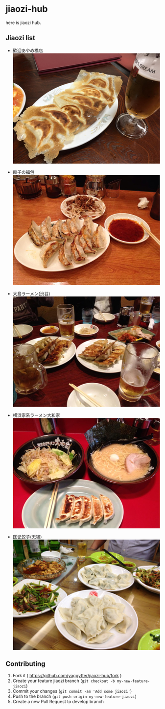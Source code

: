 # jiaozi-hub
here is jiaozi hub.

## Jiaozi list

* 歓迎あやめ橋店
![歓迎あやめ橋店](images/ayame.jpg)

* 餃子の福包
![餃子の福包](images/fukuho.jpg)

* 大島ラーメン(渋谷)
![大島ラーメン(渋谷)](images/oshima.jpg)

* 横浜家系ラーメン大和家
![横浜家系ラーメン大和家](images/yamatoya.jpg)

* 匡记饺子(无锡)
![匡记饺子(无锡)](images/wuxi.jpg)

## Contributing

1. Fork it ( https://github.com/yaggytter/jiaozi-hub/fork )
2. Create your feature jiaozi branch (`git checkout -b my-new-feature-jiaozi`)
3. Commit your changes (`git commit -am 'Add some jiaozi'`)
4. Push to the branch (`git push origin my-new-feature-jiaozi`)
5. Create a new Pull Request to develop branch
